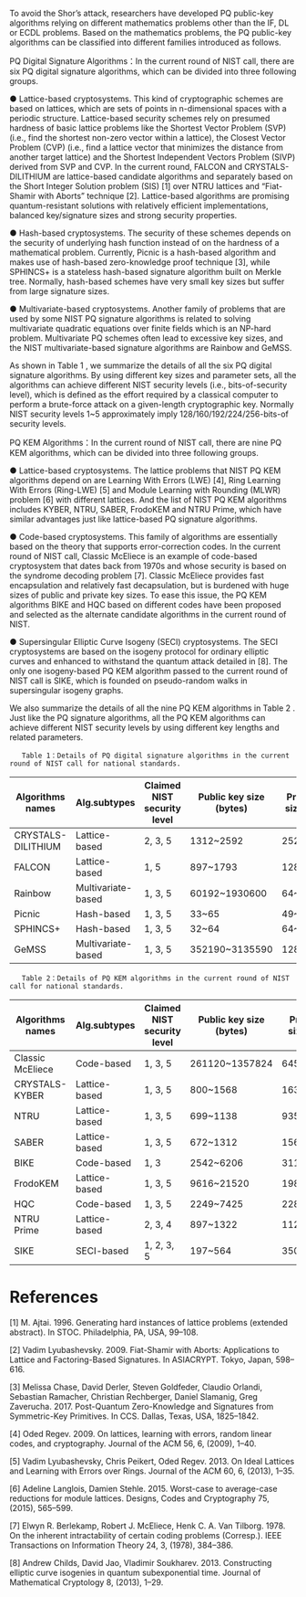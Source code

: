 To avoid the Shor’s attack, researchers have developed PQ public-key algorithms relying on different mathematics problems other than the IF, DL or ECDL problems. Based on the mathematics problems, the PQ public-key algorithms can be classified into different families introduced as follows.

PQ Digital Signature Algorithms：In the current round of NIST call, there are six PQ digital signature algorithms, which can be divided into three following groups.

●	Lattice-based cryptosystems. This kind of cryptographic schemes are based on lattices, which are sets of points in n-dimensional spaces with a periodic structure. Lattice-based security schemes rely on presumed hardness of basic lattice problems like the Shortest Vector Problem (SVP) (i.e., find the shortest non-zero vector within a lattice), the Closest Vector Problem (CVP) (i.e., find a lattice vector that minimizes the distance from another target lattice) and the Shortest Independent Vectors Problem (SIVP) derived from SVP and CVP. In the current round, FALCON and CRYSTALS-DILITHIUM are lattice-based candidate algorithms and separately based on the Short Integer Solution problem (SIS) [1] over NTRU lattices and “Fiat-Shamir with Aborts” technique [2]. Lattice-based algorithms are promising quantum-resistant solutions with relatively efficient implementations, balanced key/signature sizes and strong security properties.

●	Hash-based cryptosystems. The security of these schemes depends on the security of underlying hash function instead of on the hardness of a mathematical problem. Currently, Picnic is a hash-based algorithm and makes use of hash-based zero-knowledge proof technique [3], while SPHINCS+ is a stateless hash-based signature algorithm built on Merkle tree. Normally, hash-based schemes have very small key sizes but suffer from large signature sizes.

●	Multivariate-based cryptosystems. Another family of problems that are used by some NIST PQ signature algorithms is related to solving multivariate quadratic equations over finite fields which is an NP-hard problem. Multivariate PQ schemes often lead to excessive key sizes, and the NIST multivariate-based signature algorithms are Rainbow and GeMSS.

As shown in Table 1  , we summarize the details of all the six PQ digital signature algorithms. By using different key sizes and parameter sets, all the algorithms can achieve different NIST security levels (i.e., bits-of-security level), which is defined as the effort required by a classical computer to perform a brute-force attack on a given-length cryptographic key. Normally NIST security levels 1~5 approximately imply 128/160/192/224/256-bits-of security levels.

 PQ KEM Algorithms：In the current round of NIST call, there are nine PQ KEM algorithms, which can be divided into three following groups.

●	Lattice-based cryptosystems. The lattice problems that NIST PQ KEM algorithms depend on are Learning With Errors (LWE) [4], Ring Learning With Errors (Ring-LWE) [5] and Module Learning with Rounding (MLWR) problem [6] with different lattices. And the list of NIST PQ KEM algorithms includes KYBER, NTRU, SABER, FrodoKEM and NTRU Prime, which have similar advantages just like lattice-based PQ signature algorithms.

●	Code-based cryptosystems. This family of algorithms are essentially based on the theory that supports error-correction codes. In the current round of NIST call, Classic McEliece is an example of code-based cryptosystem that dates back from 1970s and whose security is based on the syndrome decoding problem [7]. Classic McEliece provides fast encapsulation and relatively fast decapsulation, but is burdened with huge sizes of public and private key sizes. To ease this issue, the PQ KEM algorithms BIKE and HQC based on different codes have been proposed and selected as the alternate candidate algorithms in the current round of NIST.

●	Supersingular Elliptic Curve Isogeny (SECI) cryptosystems. The SECI cryptosystems are based on the isogeny protocol for ordinary elliptic curves and enhanced to withstand the quantum attack detailed in [8]. The only one isogeny-based PQ KEM algorithm passed to the current round of NIST call is SIKE, which is founded on pseudo-random walks in supersingular isogeny graphs.

We also summarize the details of all the nine PQ KEM algorithms in Table 2 . Just like the PQ signature algorithms, all the PQ KEM algorithms can achieve different NIST security levels by using different key lengths and related parameters.


       Table 1：Details of PQ digital signature algorithms in the current round of NIST call for national standards.
| Algorithms names | Alg.subtypes| Claimed NIST security level| Public key size (bytes)|Private key size (bytes) | Signature size (bytes)|
|--|--|--|--|--|--|
|CRYSTALS-DILITHIUM  | Lattice-based     | 2, 3, 5|1312~2592     |2528~4864  |2420~4595    |
| FALCON             | Lattice-based     | 1, 5   |897~1793      |1281~2305  |690~1330     |
| Rainbow            | Multivariate-based| 1, 3, 5|60192~1930600 |64~1408736 |66~212       |
| Picnic             | Hash-based        | 1, 3, 5|33~65         |49~97      |34036~209510 |
| SPHINCS+           | Hash-based        | 1, 3, 5|32~64         |64~128     |7856~49856   |
| GeMSS              | Multivariate-based| 1, 3, 5|352190~3135590|128~256    |258~600      |
                                                      
                                                       
       Table 2：Details of PQ KEM algorithms in the current round of NIST call for national standards.
| Algorithms names | Alg.subtypes| Claimed NIST security level| Public key size (bytes)|Private key size (bytes) | Ciphertext size (bytes)|Shared secret size (bytes)|
|--|--|--|--|--|--|--|
|Classic McEliece  | Code-based        | 1, 3, 5   |261120~1357824   |6452~14080  |128~240    |32         |
|CRYSTALS-KYBER    | Lattice-based     | 1, 3, 5   |800~1568         |1632~3168   |768~1568   |32         |
|NTRU              | Lattice-based     | 1, 3, 5   |699~1138         |935~1450    |699~1138   |32         |
|SABER             | Lattice-based     | 1, 3, 5   |672~1312         |1568~3040   |736~1472   |32         |
|BIKE              | Code-based        | 1, 3      |2542~6206        |3110~13236  |2542~6206  |32         |
|FrodoKEM          | Lattice-based     | 1, 3, 5   |9616~21520       |19888~43088 |9720~21632 |16, 24, 32 |
|HQC               | Code-based        | 1, 3, 5   |2249~7425        |2289~7285   |4481~14469 |64         |
|NTRU Prime        | Lattice-based     | 2, 3, 4   |897~1322         |1125~1999   |897~1184   |32         |
|SIKE              | SECI-based        | 1, 2, 3, 5|197~564          |350~644     |236~596    |16, 24, 32 |
                                                      
# References
[1]	M. Ajtai. 1996. Generating hard instances of lattice problems (extended abstract). In STOC. Philadelphia, PA, USA, 99–108.

[2]	Vadim Lyubashevsky. 2009. Fiat-Shamir with Aborts: Applications to Lattice and Factoring-Based Signatures. In ASIACRYPT. Tokyo, Japan, 598–616.

[3]	Melissa Chase, David Derler, Steven Goldfeder, Claudio Orlandi, Sebastian Ramacher, Christian Rechberger, Daniel Slamanig, Greg Zaverucha. 2017. Post-Quantum Zero-Knowledge and Signatures from Symmetric-Key Primitives. In CCS. Dallas, Texas, USA, 1825–1842.

[4]	Oded Regev. 2009. On lattices, learning with errors, random linear codes, and cryptography. Journal of the ACM 56, 6, (2009), 1–40.

[5]	Vadim Lyubashevsky, Chris Peikert, Oded Regev. 2013. On Ideal Lattices and Learning with Errors over Rings. Journal of the ACM 60, 6, (2013), 1–35.

[6]	Adeline Langlois, Damien Stehle. 2015. Worst-case to average-case reductions for module lattices. Designs, Codes and Cryptography 75, (2015), 565–599.

[7]	Elwyn R. Berlekamp, Robert J. McEliece, Henk C. A. Van Tilborg. 1978. On the inherent intractability of certain coding problems (Corresp.). IEEE Transactions on Information Theory 24, 3, (1978), 384–386.

[8]	Andrew Childs, David Jao, Vladimir Soukharev. 2013. Constructing elliptic curve isogenies in quantum subexponential time. Journal of Mathematical Cryptology 8, (2013), 1–29.

